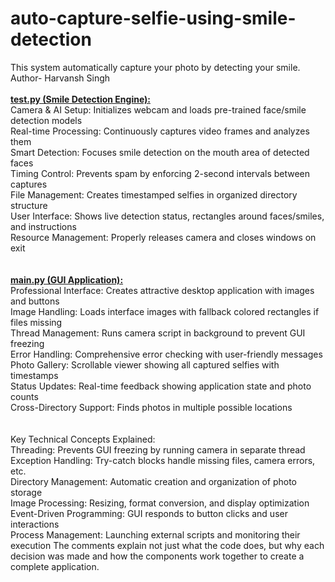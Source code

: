 # auto-capture-selfie-using-smile-detection
This system automatically capture your photo by detecting your smile.
<br>
Author- Harvansh Singh
<br><br>
<u><b>test.py (Smile Detection Engine):</u></b>
<br>
Camera & AI Setup: Initializes webcam and loads pre-trained face/smile detection models<br>
Real-time Processing: Continuously captures video frames and analyzes them<br>
Smart Detection: Focuses smile detection on the mouth area of detected faces<br>
Timing Control: Prevents spam by enforcing 2-second intervals between captures<br>
File Management: Creates timestamped selfies in organized directory structure<br>
User Interface: Shows live detection status, rectangles around faces/smiles, and instructions<br>
Resource Management: Properly releases camera and closes windows on exit<br>
<br><br>
<u><b>main.py (GUI Application):</u></b>
<br>
Professional Interface: Creates attractive desktop application with images and buttons<br>
Image Handling: Loads interface images with fallback colored rectangles if files missing<br>
Thread Management: Runs camera script in background to prevent GUI freezing<br>
Error Handling: Comprehensive error checking with user-friendly messages<br>
Photo Gallery: Scrollable viewer showing all captured selfies with timestamps<br>
Status Updates: Real-time feedback showing application state and photo counts<br>
Cross-Directory Support: Finds photos in multiple possible locations<br>
<br><br>
Key Technical Concepts Explained:<br>
Threading: Prevents GUI freezing by running camera in separate thread<br>
Exception Handling: Try-catch blocks handle missing files, camera errors, etc.<br>
Directory Management: Automatic creation and organization of photo storage<br>
Image Processing: Resizing, format conversion, and display optimization<br>
Event-Driven Programming: GUI responds to button clicks and user interactions<br>
Process Management: Launching external scripts and monitoring their execution
The comments explain not just what the code does, but why each decision was made and how the components work together to create a complete application.

